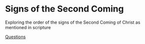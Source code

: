 # Signs of the Second Coming

Exploring the order of the signs of the Second Coming of Christ as mentioned in scripture

[Questions](questions.md)